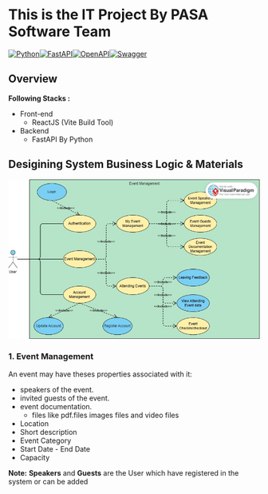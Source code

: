 # This is the IT Project By PASA Software Team

[![Python](https://img.shields.io/badge/python-3670A0?style=for-the-badge&logo=python&logoColor=ffdd54)](https://docs.python.org/3/)[![FastAPI](https://img.shields.io/badge/FastAPI-005571?style=for-the-badge&logo=fastapi)](https://fastapi.tiangolo.com/)[![OpenAPI](https://img.shields.io/badge/openapi-6BA539?style=for-the-badge&logo=openapi-initiative&logoColor=fff)](https://www.openapis.org/)[![Swagger](https://img.shields.io/badge/-Swagger-%23Clojure?style=for-the-badge&logo=swagger&logoColor=white)](https://swagger.io/)

## Overview
<b>Following Stacks : </b>
- Front-end
  - ReactJS (Vite Build Tool)
- Backend
  - FastAPI By Python
## Desigining System Business Logic & Materials
![alt](imgs/general-use-case.jpg)
### 1. Event Management
An event may have theses properties associated with it:
- speakers of the event.
- invited guests of the event.
- event documentation.
  - files like pdf.files images files and video files
- Location
- Short description
- Event Category
- Start Date - End Date
- Capacity
<div class="notecard note">
  <p><strong>Note:</strong> <b>Speakers</b> and <b>Guests</b> are the User which have registered in the system or can be added</p>
  <!-- <p>It can have multiple lines.</p> -->
</div>
